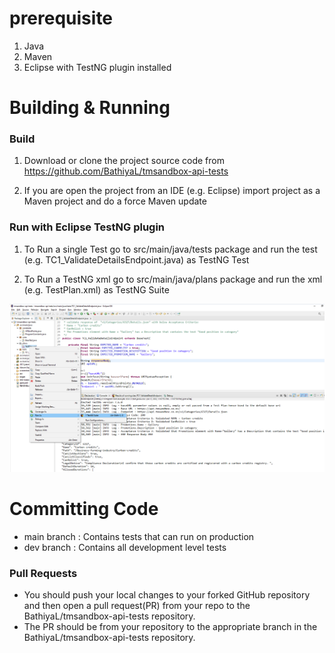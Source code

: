 prerequisite
==================================
1. Java
2. Maven
3. Eclipse with TestNG plugin installed

Building & Running
==================================
### Build
 1. Download or clone the project source code from https://github.com/BathiyaL/tmsandbox-api-tests

 2. If you are open the project from an IDE (e.g. Eclipse) import project as a Maven project and do a force Maven update

### Run with Eclipse TestNG plugin

1. To Run a single Test go to src/main/java/tests package and run the test (e.g. TC1_ValidateDetailsEndpoint.java) as TestNG Test

2. To Run a TestNG xml go to src/main/java/plans package and run the xml (e.g. TestPlan.xml) as TestNG Suite

![screenshot](screenshots/RunTestNG.PNG)


Committing Code
==================================
- main branch : Contains tests that can run on production
- dev branch : Contains all development level tests

### Pull Requests
- You should push your local changes to your forked GitHub repository and then open a pull request(PR) from your repo to the BathiyaL/tmsandbox-api-tests repository.
- The PR should be from your repository to the appropriate branch in the BathiyaL/tmsandbox-api-tests repository.

